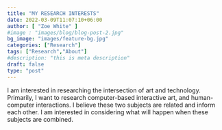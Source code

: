 ```yaml
---
title: "MY RESEARCH INTERESTS"
date: 2022-03-09T11:07:10+06:00
author: [ "Zoe White" ]
#image : "images/blog/blog-post-2.jpg"
bg_image: "images/feature-bg.jpg"
categories: ["Research"]
tags: ["Research","About"]
#description: "this is meta description"
draft: false
type: "post"
---
```



I am interested in researching the intersection of art and technology. Primarily, I want to research computer-based interactive art, and human-computer interactions. I believe these two subjects are related and inform each other. I am interested in considering what will happen when these subjects are combined. 
